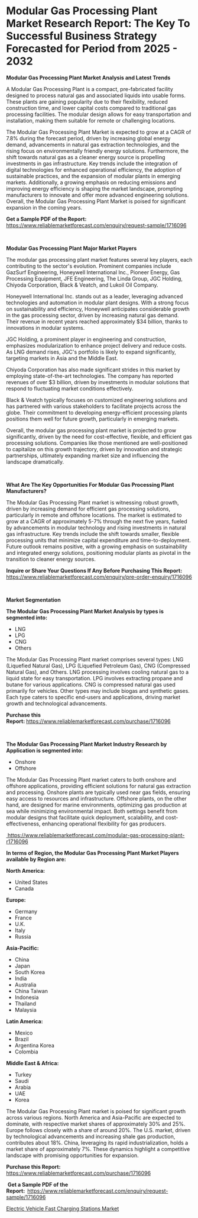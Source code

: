 <p><h1>Modular Gas Processing Plant Market Research Report: The Key To Successful Business Strategy Forecasted for Period from 2025 - 2032</h1></p><p><strong>Modular Gas Processing Plant Market Analysis and Latest Trends</strong></p>
<p><p>A Modular Gas Processing Plant is a compact, pre-fabricated facility designed to process natural gas and associated liquids into usable forms. These plants are gaining popularity due to their flexibility, reduced construction time, and lower capital costs compared to traditional gas processing facilities. The modular design allows for easy transportation and installation, making them suitable for remote or challenging locations. </p><p>The Modular Gas Processing Plant Market is expected to grow at a CAGR of 7.8% during the forecast period, driven by increasing global energy demand, advancements in natural gas extraction technologies, and the rising focus on environmentally friendly energy solutions. Furthermore, the shift towards natural gas as a cleaner energy source is propelling investments in gas infrastructure. Key trends include the integration of digital technologies for enhanced operational efficiency, the adoption of sustainable practices, and the expansion of modular plants in emerging markets. Additionally, a growing emphasis on reducing emissions and improving energy efficiency is shaping the market landscape, prompting manufacturers to innovate and offer more advanced engineering solutions. Overall, the Modular Gas Processing Plant Market is poised for significant expansion in the coming years.</p></p>
<p><strong>Get a Sample PDF of the Report:&nbsp;</strong> <a href="https://www.reliablemarketforecast.com/enquiry/request-sample/1716096?utm_campaign=3203&utm_medium=2&utm_source=Github&utm_content=ia&utm_term=28032025&utm_id=modular-gas-processing-plant">https://www.reliablemarketforecast.com/enquiry/request-sample/1716096</a></p>
<p>&nbsp;</p>
<p><strong>Modular Gas Processing Plant Major Market Players</strong></p>
<p><p>The modular gas processing plant market features several key players, each contributing to the sector's evolution. Prominent companies include GazSurf Engineering, Honeywell International Inc., Pioneer Energy, Gas Processing Equipment, JFE Engineering, The Linda Group, JGC Holding, Chiyoda Corporation, Black & Veatch, and Lukoil Oil Company. </p><p>Honeywell International Inc. stands out as a leader, leveraging advanced technologies and automation in modular plant designs. With a strong focus on sustainability and efficiency, Honeywell anticipates considerable growth in the gas processing sector, driven by increasing natural gas demand. Their revenue in recent years reached approximately $34 billion, thanks to innovations in modular systems.</p><p>JGC Holding, a prominent player in engineering and construction, emphasizes modularization to enhance project delivery and reduce costs. As LNG demand rises, JGC's portfolio is likely to expand significantly, targeting markets in Asia and the Middle East.</p><p>Chiyoda Corporation has also made significant strides in this market by employing state-of-the-art technologies. The company has reported revenues of over $3 billion, driven by investments in modular solutions that respond to fluctuating market conditions effectively.</p><p>Black & Veatch typically focuses on customized engineering solutions and has partnered with various stakeholders to facilitate projects across the globe. Their commitment to developing energy-efficient processing plants positions them well for future growth, particularly in emerging markets.</p><p>Overall, the modular gas processing plant market is projected to grow significantly, driven by the need for cost-effective, flexible, and efficient gas processing solutions. Companies like those mentioned are well-positioned to capitalize on this growth trajectory, driven by innovation and strategic partnerships, ultimately expanding market size and influencing the landscape dramatically.</p></p>
<p>&nbsp;</p>
<p><strong>What Are The Key Opportunities For Modular Gas Processing Plant Manufacturers?</strong></p>
<p><p>The Modular Gas Processing Plant market is witnessing robust growth, driven by increasing demand for efficient gas processing solutions, particularly in remote and offshore locations. The market is estimated to grow at a CAGR of approximately 5-7% through the next five years, fueled by advancements in modular technology and rising investments in natural gas infrastructure. Key trends include the shift towards smaller, flexible processing units that minimize capital expenditure and time-to-deployment. Future outlook remains positive, with a growing emphasis on sustainability and integrated energy solutions, positioning modular plants as pivotal in the transition to cleaner energy sources.</p></p>
<p><strong>Inquire or Share Your Questions If Any Before Purchasing This Report:</strong> <a href="https://www.reliablemarketforecast.com/enquiry/pre-order-enquiry/1716096?utm_campaign=3203&utm_medium=2&utm_source=Github&utm_content=ia&utm_term=28032025&utm_id=modular-gas-processing-plant">https://www.reliablemarketforecast.com/enquiry/pre-order-enquiry/1716096</a></p>
<p>&nbsp;</p>
<p><strong>Market Segmentation</strong></p>
<p><strong>The Modular Gas Processing Plant Market Analysis by types is segmented into:</strong></p>
<p><ul><li>LNG</li><li>LPG</li><li>CNG</li><li>Others</li></ul></p>
<p><p>The Modular Gas Processing Plant market comprises several types: LNG (Liquefied Natural Gas), LPG (Liquefied Petroleum Gas), CNG (Compressed Natural Gas), and Others. LNG processing involves cooling natural gas to a liquid state for easy transportation. LPG involves extracting propane and butane for various applications. CNG is compressed natural gas used primarily for vehicles. Other types may include biogas and synthetic gases. Each type caters to specific end-users and applications, driving market growth and technological advancements.</p></p>
<p><strong>Purchase this Report:&nbsp;</strong><a href="https://www.reliablemarketforecast.com/purchase/1716096?utm_campaign=3203&utm_medium=2&utm_source=Github&utm_content=ia&utm_term=28032025&utm_id=modular-gas-processing-plant">https://www.reliablemarketforecast.com/purchase/1716096</a></p>
<p>&nbsp;</p>
<p><strong>The Modular Gas Processing Plant Market Industry Research by Application is segmented into:</strong></p>
<p><ul><li>Onshore</li><li>Offshore</li></ul></p>
<p><p>The Modular Gas Processing Plant market caters to both onshore and offshore applications, providing efficient solutions for natural gas extraction and processing. Onshore plants are typically used near gas fields, ensuring easy access to resources and infrastructure. Offshore plants, on the other hand, are designed for marine environments, optimizing gas production at sea while minimizing environmental impact. Both settings benefit from modular designs that facilitate quick deployment, scalability, and cost-effectiveness, enhancing operational flexibility for gas producers.</p></p>
<p><a href="https://www.reliablemarketforecast.com/modular-gas-processing-plant-r1716096?utm_campaign=3203&utm_medium=2&utm_source=Github&utm_content=ia&utm_term=28032025&utm_id=modular-gas-processing-plant">&nbsp;https://www.reliablemarketforecast.com/modular-gas-processing-plant-r1716096</a></p>
<p><strong>In terms of Region, the Modular Gas Processing Plant Market Players available by Region are:</strong></p>
<p>
    <p> <strong> North America: </strong>
        <ul>
            <li>United States</li>
            <li>Canada</li>
        </ul>
        </p> 
    <p> <strong> Europe: </strong>
        <ul>
            <li>Germany</li>
            <li>France</li>
            <li>U.K.</li>
            <li>Italy</li>
            <li>Russia</li>
        </ul>
        </p> 
    <p> <strong> Asia-Pacific: </strong>
        <ul>
            <li>China</li>
            <li>Japan</li>
            <li>South Korea</li>
            <li>India</li>
            <li>Australia</li>
            <li>China Taiwan</li>
            <li>Indonesia</li>
            <li>Thailand</li>
            <li>Malaysia</li>
        </ul>
        </p> 
    <p> <strong> Latin America: </strong>
        <ul>
            <li>Mexico</li>
            <li>Brazil</li>
            <li>Argentina Korea</li>
            <li>Colombia</li>
        </ul>
        </p> 
    <p> <strong> Middle East & Africa: </strong>
        <ul>
            <li>Turkey</li>
            <li>Saudi</li>
            <li>Arabia</li>
            <li>UAE</li>
            <li>Korea</li>
        </ul>
    </p>
    </p>
<p><p>The Modular Gas Processing Plant market is poised for significant growth across various regions. North America and Asia-Pacific are expected to dominate, with respective market shares of approximately 30% and 25%. Europe follows closely with a share of around 20%. The U.S. market, driven by technological advancements and increasing shale gas production, contributes about 18%. China, leveraging its rapid industrialization, holds a market share of approximately 7%. These dynamics highlight a competitive landscape with promising opportunities for expansion.</p></p>
<p><strong>Purchase this Report: </strong><a href="https://www.reliablemarketforecast.com/purchase/1716096?utm_campaign=3203&utm_medium=2&utm_source=Github&utm_content=ia&utm_term=28032025&utm_id=modular-gas-processing-plant">https://www.reliablemarketforecast.com/purchase/1716096</a></p>
<p>&nbsp;<strong>Get a Sample PDF of the Report:&nbsp;&nbsp;</strong><a href="https://www.reliablemarketforecast.com/enquiry/request-sample/1716096?utm_campaign=3203&utm_medium=2&utm_source=Github&utm_content=ia&utm_term=28032025&utm_id=modular-gas-processing-plant">https://www.reliablemarketforecast.com/enquiry/request-sample/1716096</a></p>
<p><strong></strong></p>
<p><p><a href="https://github.com/dushornerfe/Market-Research-Report-List-1/blob/main/electric-vehicle-fast-charging-stations-market.md?utm_campaign=3203&utm_medium=2&utm_source=Github&utm_content=ia&utm_term=28032025&utm_id=modular-gas-processing-plant">Electric Vehicle Fast Charging Stations Market</a></p></p>